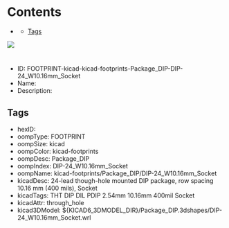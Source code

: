 



Contents
========

* [](#)
	* [Tags](#tags)
  
![][im]
# 

- ID: FOOTPRINT-kicad-kicad-footprints-Package_DIP-DIP-24_W10.16mm_Socket
- Name: 
- Description: 

## Tags

- hexID: 
- oompType: FOOTPRINT
- oompSize: kicad
- oompColor: kicad-footprints
- oompDesc: Package_DIP
- oompIndex: DIP-24_W10.16mm_Socket
- oompName: kicad-footprints/Package_DIP/DIP-24_W10.16mm_Socket
- kicadDesc: 24-lead though-hole mounted DIP package, row spacing 10.16 mm (400 mils), Socket
- kicadTags: THT DIP DIL PDIP 2.54mm 10.16mm 400mil Socket
- kicadAttr: through_hole
- kicad3DModel: ${KICAD6_3DMODEL_DIR}/Package_DIP.3dshapes/DIP-24_W10.16mm_Socket.wrl



[im]: image.png
